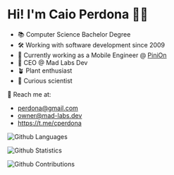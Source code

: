# Hi! I'm Caio Perdona 🤘🏼


- 📚 Computer Science Bachelor Degree
- 🛠 Working with software development since 2009
- 📲 Currently working as a Mobile Engineer @ [PiniOn](https://pinion.app)
- 💎 CEO @ Mad Labs Dev 
- 🪴 Plant enthusiast
- 🧪 Curious scientist


📨 Reach me at:
- perdona@gmail.com
- owner@mad-labs.dev
- https://t.me/cperdona

![Github Languages](https://github-readme-stats.vercel.app/api/top-langs/?username=perdona&layout=compact&count_private=true&theme=synthwave)

![Github Statistics](https://github-readme-stats.vercel.app/api/?username=perdona&count_private=true&show_icons=true&theme=buefy)

![Github Contributions](https://github-readme-streak-stats.herokuapp.com/?user=perdona&hide_border=true&theme=buefy)

<!--
**perdona/perdona** is a ✨ _special_ ✨ repository because its `README.md` (this file) appears on your GitHub profile.

Here are some ideas to get you started:

- 🔭 I’m currently working on ...
- 🌱 I’m currently learning ...
- 👯 I’m looking to collaborate on ...
- 🤔 I’m looking for help with ...
- 💬 Ask me about ...
- 📫 How to reach me: ...
- 😄 Pronouns: ...
- ⚡ Fun fact: ...

-->
